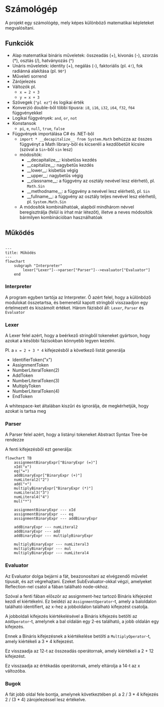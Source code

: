 # Számológép

A projekt egy számológép, mely képes különböző matematikai képleteket megvalósítani.

## Funkciók

- Alap matematikai bináris műveletek: összeadás (+), kivonás (-), szorzás (\*), osztás (/), hatványozás (^)
- Unáris műveletek: identity (+), negálás (-), faktoriális (pl. `4!`), fok radiánná alakítása (pl. `90°`)
- Műveleti sorrend
- Zárójelezés
- Változók pl.
  - `x = 2 + 3`
  - `y = x + 3`
- Szövegek (`"pl ez"`) és logikai érték
- Konverzió double-ből többi típusra: `i8`, `i16`, `i32`, `i64`, `f32`, `f64` függvényekkel
- Logikai függvények: `and`, `or`, `not`
- Konstansok
  - `pi`, `e`, `null`, `true`, `false`
- Függvények importálása C# és .NET-ből
  - `import * __decapitalize__ from System.Math` behúzza az összes függvényt a Math library-ből és kicseréli a kezdőbetűit kicsire (szóval a `Sin`-ből `sin` lesz)
  - módosítók:
    - \_\_decapitalize\_\_: kisbetűss kezdés
    - \_\_capitalize\_\_: nagybetűs kezdés
    - \_\_lower\_\_: kisbetűs végig
    - \_\_upper\_\_: nagybetűs végig
    - \_\_classname\_\_: a függvény az osztály nevével lesz elérhető, pl. `Math.Sin`
    - \_\_methodname\_\_: a függvény a nevével lesz elérhető, pl. `Sin`
    - \_\_fullname\_\_: a függvény az osztály teljes nevével lesz elérhető, pl. `System.Math.Sin`
  - A módosítók kombinálhatóak, alapból mindhárom névvel beregisztrálja (felül is írhat már létezőt), illetve a neves módosítók bármilyen kombinációban használhatóak

## Működés

```mermaid

---
title: Működés
---
flowchart
    subgraph "Interpreter"
        lexer["Lexer"]-->parser["Parser"]-->evaluator["Evaluator"]
    end
```

### Interpreter

A program egyben tartója az Interpreter. Ő azért felel, hogy a különböző modulokat összetartsa, és bemenetül kapott stringből visszaadjon egy értelmezett és kiszámolt értéket. Három fázisból áll: `Lexer`, `Parser` és `Evaluator`

### Lexer

A Lexer felel azért, hogy a beérkező stringből tokeneket gyártson, hogy azokat a későbbi fázisokban könnyebb legyen kezelni.

Pl. a
`x = 2 + 3 * 4` kifejezésből a következő listát generálja

- IdentifierToken("x")
- AssignmentToken
- NumberLiteralToken(2)
- AddToken
- NumberLiteralToken(3)
- MultiplyToken
- NumberLiteralToken(4)
- EndToken

A whitespace-ket általában kiszűri és ignorálja, de megkérhetjük, hogy azokat is tartsa meg

### Parser

A Parser felel azért, hogy a listányi tokeneket Abstract Syntax Tree-be rendezze

A fenti kifejezésből ezt generálja:

```mermaid
flowchart TB
    assignmentBinaryExpr["BinaryExpr (=)"]
    xId("x")
    eq("=")
    addBinaryExpr["BinaryExpr (+)"]
    numLiteral2("2")
    add("+")
    multiplyBinaryExpr["BinaryExpr (*)"]
    numLiteral3("3")
    numLiteral4("4")
    mul("*")

    assignmentBinaryExpr --- xId
    assignmentBinaryExpr --- eq
    assignmentBinaryExpr --- addBinaryExpr

    addBinaryExpr --- numLiteral2
    addBinaryExpr --- add
    addBinaryExpr --- multiplyBinaryExpr

    multiplyBinaryExpr --- numLiteral3
    multiplyBinaryExpr --- mul
    multiplyBinaryExpr --- numLiteral4

```

### Evaluator

Az Evaluator dolga bejárni a fát, beazonosítani az elvégzendő művelet típusát, és azt végrehajtani. Ezeket SubEvaluator-okkal végzi, amelyeket Reflection-nel csatol a fában található node-okhoz.

Szóval a fenti fában először az assignment-hez tartozó Bináris kifejezést kezdi el kiértékelni. Ez beidézi az `AssignmentOperator`-t, amely a baloldalon található identifiert, az x-hez a jobboldalon található kifejezést csatolja.

A jobboldali kifejezés kiértékelésével a Bináris kifejezés betölti az `AddOperator`-t, amelynek a bal oldalán egy 2-es található, a jobb oldalán egy kifejezés.

Ennek a Bináris kifejezésnek a kiértékelése betölti a `MultiplyOperator`-t, amely kiértékeli a 3 \* 4 kifejezést.

Ez visszaadja az 12-t az összeadás operátornak, amely kiértékeli a 2 + 12 kifejezést.

Ez visszaadja az értékadás operátornak, amely eltárolja a 14-t az x változóba.

### Bugok

A fát jobb oldal fele bontja, amelynek következtében pl. a 2 / 3 \* 4 kifejezés 2 / (3 \* 4) zárojelezéssel lesz értékelve.
